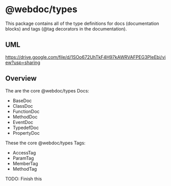 # @webdoc/types

This package contains all of the type definitions for docs (documentation blocks) and tags (@tag
decorators in the documentation).

## UML

https://drive.google.com/file/d/1SOo672UhTkF4H97kAWRVAFPEG3PIeEbi/view?usp=sharing

## Overview

The are the core @webdoc/types Docs:

* BaseDoc
* ClassDoc
* FunctionDoc
* MethodDoc
* EventDoc
* TypedefDoc
* PropertyDoc

These the core @webdoc/types Tags:

* AccessTag
* ParamTag
* MemberTag
* MethodTag

TODO: Finish this
